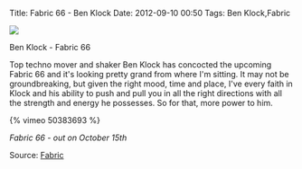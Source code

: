 Title: Fabric 66 - Ben Klock
Date: 2012-09-10 00:50
Tags: Ben Klock,Fabric

![](/images/fabric66-ben-klock-small.jpg)

Ben Klock - Fabric 66
 
Top techno mover and shaker Ben Klock has concocted the upcoming
Fabric 66 and it's looking pretty grand from where I'm sitting. It may
not be groundbreaking, but given the right mood, time and place, I've
every faith in Klock and his ability to push and pull you in all the
right directions with all the strength and energy he possesses. So for
that, more power to him.
 
{% vimeo 50383693 %}
 

*Fabric 66 - out on October 15th*
 

Source: [Fabric](http://www.fabriclondon.com/store/fabric-66.html)
